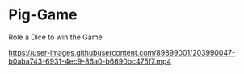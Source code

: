 # Pig-Game
Role a Dice to win the Game


https://user-images.githubusercontent.com/89899001/203990047-b0aba743-6931-4ec9-86a0-b6690bc475f7.mp4

